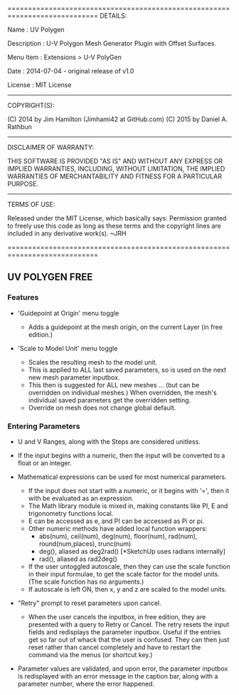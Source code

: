  ============================================================================
  DETAILS:

  Name        :  UV Polygen

  Description :  U-V Polygon Mesh Generator Plugin with Offset Surfaces.

  Menu Item   :  Extensions > U-V PolyGen

  Date        :  2014-07-04 - original release of v1.0

  License     :  MIT License

 ----------------------------------------------------------------------------
  COPYRIGHT(S):

  (C) 2014 by Jim Hamilton (Jimhami42 at GitHub.com)
  (C) 2015 by Daniel A. Rathbun

 ----------------------------------------------------------------------------
  DISCLAIMER OF WARRANTY:

  THIS SOFTWARE IS PROVIDED "AS IS" AND WITHOUT ANY EXPRESS OR
  IMPLIED WARRANTIES, INCLUDING, WITHOUT LIMITATION, THE IMPLIED
  WARRANTIES OF MERCHANTABILITY AND FITNESS FOR A PARTICULAR PURPOSE.

 ----------------------------------------------------------------------------
  TERMS OF USE:

  Released under the MIT License, which basically says:
    Permission granted to freely use this code as long as these terms and 
    the copyright lines are included in any derivative work(s). ~JRH

 ============================================================================


## UV POLYGEN FREE

### Features

- 'Guidepoint at Origin' menu toggle
  - Adds a guidepoint at the mesh origin, on the current Layer (in free edition.)

- 'Scale to Model Unit' menu toggle
  - Scales the resulting mesh to the model unit.
  - This is applied to ALL last saved parameters,
    so is used on the next new mesh parameter inputbox.
  - This then is suggested for ALL new meshes ...
      (but can be overridden on individual meshes.)
      When overridden, the mesh's individual saved
      parameters get the overridden setting.
  - Override on mesh does not change global default.
 
  
### Entering Parameters

- U and V Ranges, along with the Steps are considered unitless.

- If the input begins with a numeric, then the input will be converted to a float or an integer.

- Mathematical expressions can be used for most numerical parameters.
  - If the input does not start with a numeric, or it begins with '=', then it with be evaluated as an expression.
  - The Math library module is mixed in, making constants like PI, E and trigonometry functions local.
  - E can be accessed as e, and PI can be accessed as Pi or pi.
  - Other numeric methods have added local function wrappers:
    - abs(num), ceil(num), deg(num), floor(num), rad(num), round(num,places), trunc(num)
	- deg(), aliased as deg2rad() [*SketchUp uses radians internally]
	- rad(), aliased as rad2deg()
  - If the user untoggled autoscale, then they can use the scale function in their input formulae, to get the scale factor for the model units. (The scale function has no arguments.)
  - If autoscale is left ON, then x, y and z are scaled to the model units.

- "Retry" prompt to reset parameters upon cancel.
  - When the user cancels the inputbox, in free edition, they are presented with a query to Retry or Cancel. The retry resets the input fields and redisplays the parameter inputbox. Useful if the entries get so far out of whack that the user is confused. They can then just reset rather than cancel completely and have to restart the command via the menus (or shortcut key.)

- Parameter values are validated, and upon error, the parameter inputbox is redisplayed with an error message in the caption bar, along with a parameter number, where the error happened.
  

